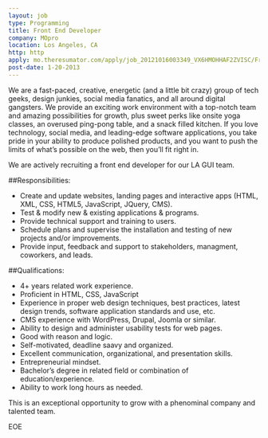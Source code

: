 ```yaml
---
layout: job
type: Programming
title: Front End Developer
company: MOpro
location: Los Angeles, CA
http: http
apply: mo.theresumator.com/apply/job_20121016003349_VX6HMOHHAF2ZVISC/Front-End-Developer.html
post-date: 1-20-2013
--- 
```


We are a fast-paced, creative, energetic (and a little bit crazy) group of tech geeks, design junkies, social media fanatics, and all around digital gangsters. We provide an exciting work environment with a top-notch team and amazing possibilities for growth, plus sweet perks like onsite yoga classes, an overused ping-pong table, and a snack filled kitchen. If you love technology, social media, and leading-edge software applications, you take pride in your ability to produce polished products, and you want to push the limits of what’s possible on the web, then you’ll fit right in.

We are actively recruiting a front end developer for our LA GUI team.

##Responsibilities:

* Create and update websites, landing pages and interactive apps (HTML, XML, CSS, HTML5, JavaScript, JQuery, CMS).
* Test & modify new & existing applications & programs.
* Provide technical support and training to users.
* Schedule plans and supervise the installation and testing of new projects and/or improvements.
* Provide input, feedback and support to stakeholders, managment, coworkers, and leads.

##Qualifications:

* 4+ years related work experience.
* Proficient in HTML, CSS, JavaScript
* Experience in proper web design techniques, best practices, latest design trends, software application standards and use, etc.
* CMS experience with WordPress, Drupal, Joomla or similar.
* Ability to design and administer usability tests for web pages.
* Good with reason and logic.
* Self-motivated, deadline saavy and organized.
* Excellent communication, organizational, and presentation skills.
* Entrepreneurial mindset.
* Bachelor’s degree in related field or combination of education/experience.
* Ability to work long hours as needed. 

This is an exceptional opportunity to grow with a phenominal company and talented team. 

EOE